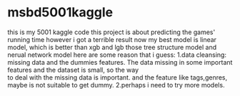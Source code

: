 # msbd5001kaggle
this is my 5001 kaggle code
this project is about predicting the games' running time
however i got a terrible result
now my best model is linear model, which is better than xgb and lgb those tree structure model and nerual network model
here are some reason that i guess:
1.data cleansing: missing data and the dummies features. The data missing in some important features and the dataset is small, so the way\
to deal with the missing data is important. and the feature like tags,genres, maybe is not suitable to get dummy.
2.perhaps i need to try more models.
